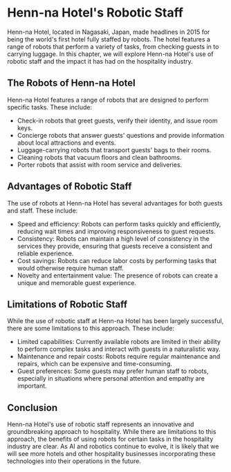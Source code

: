 Henn-na Hotel's Robotic Staff
===========================================================================

Henn-na Hotel, located in Nagasaki, Japan, made headlines in 2015 for being the world's first hotel fully staffed by robots. The hotel features a range of robots that perform a variety of tasks, from checking guests in to carrying luggage. In this chapter, we will explore Henn-na Hotel's use of robotic staff and the impact it has had on the hospitality industry.

The Robots of Henn-na Hotel
---------------------------

Henn-na Hotel features a range of robots that are designed to perform specific tasks. These include:

* Check-in robots that greet guests, verify their identity, and issue room keys.
* Concierge robots that answer guests' questions and provide information about local attractions and events.
* Luggage-carrying robots that transport guests' bags to their rooms.
* Cleaning robots that vacuum floors and clean bathrooms.
* Porter robots that assist with room service and deliveries.

Advantages of Robotic Staff
---------------------------

The use of robots at Henn-na Hotel has several advantages for both guests and staff. These include:

* Speed and efficiency: Robots can perform tasks quickly and efficiently, reducing wait times and improving responsiveness to guest requests.
* Consistency: Robots can maintain a high level of consistency in the services they provide, ensuring that guests receive a consistent and reliable experience.
* Cost savings: Robots can reduce labor costs by performing tasks that would otherwise require human staff.
* Novelty and entertainment value: The presence of robots can create a unique and memorable guest experience.

Limitations of Robotic Staff
----------------------------

While the use of robotic staff at Henn-na Hotel has been largely successful, there are some limitations to this approach. These include:

* Limited capabilities: Currently available robots are limited in their ability to perform complex tasks and interact with guests in a naturalistic way.
* Maintenance and repair costs: Robots require regular maintenance and repairs, which can be expensive and time-consuming.
* Guest preferences: Some guests may prefer human staff to robots, especially in situations where personal attention and empathy are important.

Conclusion
----------

Henn-na Hotel's use of robotic staff represents an innovative and groundbreaking approach to hospitality. While there are limitations to this approach, the benefits of using robots for certain tasks in the hospitality industry are clear. As AI and robotics continue to evolve, it is likely that we will see more hotels and other hospitality businesses incorporating these technologies into their operations in the future.
